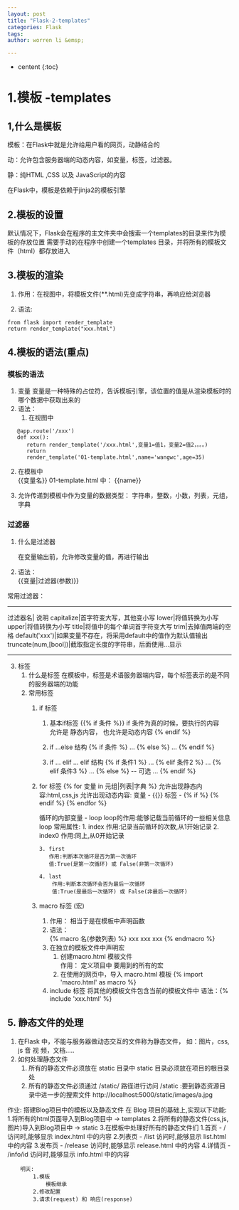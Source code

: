 ```yaml
---
layout: post
title: "Flask-2-templates"
categories: Flask
tags: 
author: worren li &emsp;

---
```


* centent
{:toc}

# 1.模板 -templates

## 1,什么是模板

   模板：在Flask中就是允许给用户看的网页，动静结合的 
    
   动：允许包含服务器端的动态内容，如变量，标签，过滤器。 

   静：纯HTML ,CSS 以及 JavaScript的内容 
    
   在Flask中，模板是依赖于jinja2的模板引擎 

## 2.模板的设置
   默认情况下，Flask会在程序的主文件夹中会搜索一个templates的目录来作为模板的存放位置
   需要手动的在程序中创建一个templates 目录，并将所有的模板文件（html）都存放进入

## 3.模板的渲染
1. 作用：在视图中，将模板文件(**.html)先变成字符串，再响应给浏览器

2. 语法: 

```
from flask import render_template
return render_template("xxx.html")
```

## 4.模板的语法(重点)
### 模板的语法
1. 变量
   变量是一种特殊的占位符，告诉模板引擎，该位置的值是从渲染模板时的哪个数据中获取出来的
2. 语法：
   1. 在视图中
```
   @app.route('/xxx')
   def xxx():
      return render_template('/xxx.html',变量1=值1，变量2=值2，。。。)
      return
      render_template('01-template.html',name='wangwc',age=35)   
```
   2. 在模板中   
      {{变量名}} 
      01-template.html 中：
      {{name}}
    
3. 允许传递到模板中作为变量的数据类型：
   字符串，整数，小数，列表，元组，字典

### 过滤器
1. 什么是过滤器  

   在变量输出前，允许修改变量的值，再进行输出  
   
2. 语法：  
   {{变量|过滤器(参数)}}  

常用过滤器：

---
   过滤器名| 说明
   capitalize|首字符变大写，其他变小写
   lower|将值转换为小写
   upper|将值转换为小写
   title|将值中的每个单词首字符变大写
   trim|去掉值两端的空格
   default('xxx')|如果变量不存在，将采用default中的值作为默认值输出
   truncate(num,[bool])|截取指定长度的字符串，后面使用...显示

---
3. 标签
    1. 什么是标签
        在模板中，标签是术语服务器端内容，每个标签表示的是不同的服务器端的功能
    2. 常用标签 
        1. if 标签
           1. 基本if标签
            {{% if 条件 %}}
            if 条件为真的时候，要执行的内容  
            允许是  静态内容， 也允许是动态内容
            {% endif %}
           
           2. if ...else 结构
            {% if 条件 %}
            ...
            {% else %}
            ...
            {% endif %}
           3. if ... elif ... elif 结构
				{% if 条件1 %}
				...
				{% elif 条件2 %}
				...
				{% elif 条件3 %}
				...
				{% else %} -- 可选
				...
				{% endif %}
          
        2. for 标签
			{% for 变量 in 元组|列表|字典 %}
			允许出现静态内容:html,css,js
			允许出现动态内容:
			变量 - {{}}
			   标签 - {% if %} {% endif %}
			   {% endfor %}

			循环的内部变量 - loop
			   loop的作用:能够记载当前循环的一些相关信息
			   loop 常用属性:
			   1. index
				   作用:记录当前循环的次数,从1开始记录
			   2. index0
				   作用:同上,从0开始记录
				
			   3. first  
		          作用:判断本次循环是否为第一次循环   
			      值:True(是第一次循环) 或 False(非第一次循环)   
			
			   4. last     
			       作用:判断本次循环会否为最后一次循环  
			       值:True(是最后一次循环) 或 False(非最后一次循环)  
			
         3. macro 标签 (宏)
            1. 作用：
              相当于是在模板中声明函数
            2. 语法：  
             {% macro 名(参数列表) %}
             xxx xxx xxx
             {% endmacro %}
             3. 在独立的模板文件中声明宏
                1. 创建macro.html 模板文件  
                   作用： 定义项目中 要用到的所有的宏
                2. 在使用的网页中，导入 macro.html 模板
                   {% import 'macro.html' as macro %}
              4. include 标签
                 将其他的模板文件包含当前的模板文件中
                 语法：{% include 'xxx.html' %}
## 5. 静态文件的处理
   1. 在Flask 中，不能与服务器做动态交互的文件称为静态文件，
      如：图片，css, js  音 视 频，文档.....
   2. 如何处理静态文件   
      1. 所有的静态文件必须放在 static 目录中
        static 目录必须放在项目的根目录处
      2. 所有的静态文件必须通过 /static/ 路径进行访问
         /static  :要到静态资源目录中进一步的搜索文件
         http://localhost:5000/static/images/a.jpg

   

  作业:
			搭建Blog项目中的模板以及静态文件
			在 Blog 项目的基础上,实现以下功能:
			1.将所有的html页面导入到Blog项目中 -> templates
			2.将所有的静态文件(css,js,图片)导入到Blog项目中 -> static
			3.在模板中处理好所有的静态文件们
				1.首页 - /
					访问时,能够显示 index.html 中的内容
				2.列表页 - /list
					访问时,能够显示 list.html 中的内容
				3.发布页 - /release
					访问时,能够显示 release.html 中的内容
				4.详情页 - /info/id
					访问时,能够显示 info.html 中的内容
					
		明天:
			1.模板 
				模板继承
			2.修改配置
			3.请求(request) 和 响应(response)

































